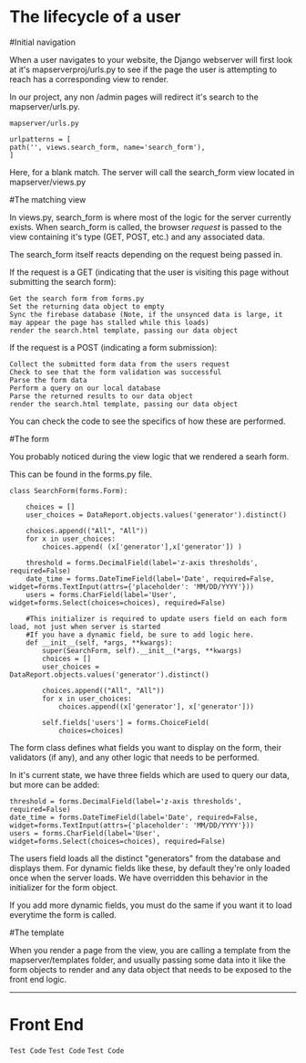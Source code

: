 # The lifecycle of a user

#Initial navigation

When a user navigates to your website, the Django webserver will first look at it's mapserverproj/urls.py to see if the page the user is attempting to reach has a corresponding view to render.

In our project, any non /admin pages will redirect it's search to the mapserver/urls.py.

	mapserver/urls.py
	
	urlpatterns = [
    path('', views.search_form, name='search_form'),
	]
	
Here, for a blank match. The server will call the search_form view located in mapserver/views.py

#The matching view

In views.py, search_form is where most of the logic for the server currently exists. When search_form is called, the browser *request* is passed to the view containing it's type (GET, POST, etc.) and any associated data.

The search_form itself reacts depending on the request being passed in.

If the request is a GET (indicating that the user is visiting this page without submitting the search form):

	Get the search form from forms.py
	Set the returning data object to empty
	Sync the firebase database (Note, if the unsynced data is large, it may appear the page has stalled while this loads)
	render the search.html template, passing our data object

If the request is a POST (indicating a form submission):

	Collect the submitted form data from the users request
	Check to see that the form validation was successful
	Parse the form data
	Perform a query on our local database
	Parse the returned results to our data object
	render the search.html template, passing our data object

You can check the code to see the specifics of how these are performed.

#The form

You probably noticed during the view logic that we rendered a searh form. 

This can be found in the forms.py file.

	class SearchForm(forms.Form):

		choices = []
		user_choices = DataReport.objects.values('generator').distinct()

		choices.append(("All", "All"))
		for x in user_choices:
			choices.append( (x['generator'],x['generator']) )

		threshold = forms.DecimalField(label='z-axis thresholds', required=False)
		date_time = forms.DateTimeField(label='Date', required=False, widget=forms.TextInput(attrs={'placeholder': 'MM/DD/YYYY'}))
		users = forms.CharField(label='User', widget=forms.Select(choices=choices), required=False)

		#This initializer is required to update users field on each form load, not just when server is started
		#If you have a dynamic field, be sure to add logic here.
		def __init__(self, *args, **kwargs):
			super(SearchForm, self).__init__(*args, **kwargs)
			choices = []
			user_choices = DataReport.objects.values('generator').distinct()

			choices.append(("All", "All"))
			for x in user_choices:
				choices.append((x['generator'], x['generator']))

			self.fields['users'] = forms.ChoiceField(
				choices=choices)
		
The form class defines what fields you want to display on the form, their validators (if any), and any other logic that needs to be performed.

In it's current state, we have three fields which are used to query our data, but more can be added:

	threshold = forms.DecimalField(label='z-axis thresholds', required=False)
    date_time = forms.DateTimeField(label='Date', required=False, widget=forms.TextInput(attrs={'placeholder': 'MM/DD/YYYY'}))
    users = forms.CharField(label='User', widget=forms.Select(choices=choices), required=False)

The users field loads all the distinct "generators" from the database and displays them. For dynamic fields like these, by default they're only loaded once when the server loads. We have overridden this behavior in the initializer for the form object.

If you add more dynamic fields, you must do the same if you want it to load everytime the form is called.

#The template

When you render a page from the view, you are calling a template from the mapserver/templates folder, and usually passing some data into it like the form objects to render and any data object that needs to be exposed to the front end logic.

------

# Front End

`Test Code`
`Test Code`
`Test Code`


